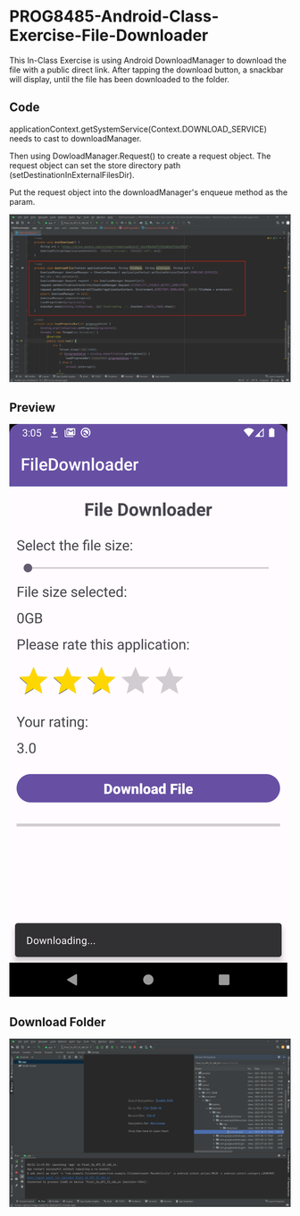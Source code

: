 # PROG8485-Android-Class-Exercise-File-Downloader

This In-Class Exercise is using Android DownloadManager to download the file with a public direct link. After tapping the download button, a snackbar will display, until the file has been downloaded to the folder.

## Code

applicationContext.getSystemService(Context.DOWNLOAD_SERVICE) needs to cast to downloadManager.

Then using DowloadManager.Request() to create a request object. The request object can set the store directory path (setDestinationInExternalFilesDir).

Put the request object into the downloadManager's enqueue method as the param.

![](doc/screenshot/2023-08-21-15-14-32-image.png)

## Preview

![](doc/screenshot/2023-08-21-15-06-12-image.png)

## Download Folder

![](doc/screenshot/2023-08-21-15-11-43-image.png)
